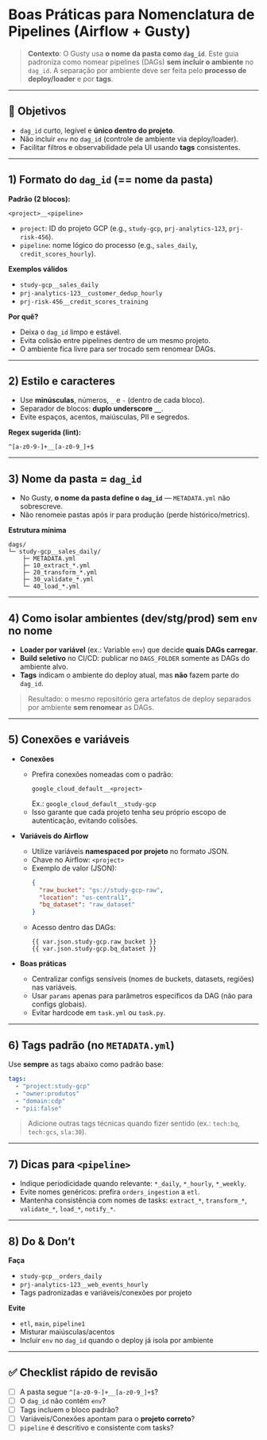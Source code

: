# Boas Práticas para Nomenclatura de Pipelines (Airflow + Gusty)

> **Contexto**: O Gusty usa **o nome da pasta como `dag_id`**. Este guia padroniza como nomear pipelines (DAGs) **sem incluir o ambiente** no `dag_id`. A separação por ambiente deve ser feita pelo **processo de deploy/loader** e por **tags**.

---

## 🎯 Objetivos
- `dag_id` curto, legível e **único dentro do projeto**.
- Não incluir `env` no `dag_id` (controle de ambiente via deploy/loader).
- Facilitar filtros e observabilidade pela UI usando **tags** consistentes.

---

## 1) Formato do `dag_id` (== nome da pasta)
**Padrão (2 blocos):**
```
<project>__<pipeline>
```
- `project`: ID do projeto GCP (e.g., `study-gcp`, `prj-analytics-123`, `prj-risk-456`).
- `pipeline`: nome lógico do processo (e.g., `sales_daily`, `credit_scores_hourly`).

**Exemplos válidos**
- `study-gcp__sales_daily`
- `prj-analytics-123__customer_dedup_hourly`
- `prj-risk-456__credit_scores_training`

**Por quê?**
- Deixa o `dag_id` limpo e estável.
- Evita colisão entre pipelines dentro de um mesmo projeto.
- O ambiente fica livre para ser trocado sem renomear DAGs.

---

## 2) Estilo e caracteres
- Use **minúsculas**, números, `_` e `-` (dentro de cada bloco).
- Separador de blocos: **duplo underscore `__`**.
- Evite espaços, acentos, maiúsculas, PII e segredos.

**Regex sugerida (lint):**
```
^[a-z0-9-]+__[a-z0-9_]+$
```

---

## 3) Nome da pasta = `dag_id`
- No Gusty, **o nome da pasta define o `dag_id`** — `METADATA.yml` não sobrescreve.
- Não renomeie pastas após ir para produção (perde histórico/metrics).

**Estrutura mínima**
```
dags/
└─ study-gcp__sales_daily/
    ├─ METADATA.yml
    ├─ 10_extract_*.yml
    ├─ 20_transform_*.yml
    ├─ 30_validate_*.yml
    └─ 40_load_*.yml
```

---

## 4) Como isolar ambientes (dev/stg/prod) sem `env` no nome
- **Loader por variável** (ex.: Variable `env`) que decide **quais DAGs carregar**.
- **Build seletivo** no CI/CD: publicar no `DAGS_FOLDER` somente as DAGs do ambiente alvo.
- **Tags** indicam o ambiente do deploy atual, mas **não** fazem parte do `dag_id`.

> Resultado: o mesmo repositório gera artefatos de deploy separados por ambiente **sem renomear** as DAGs.

---

## 5) Conexões e variáveis

- **Conexões**  
  - Prefira conexões nomeadas com o padrão:  
    ```
    google_cloud_default__<project>
    ```
    Ex.: `google_cloud_default__study-gcp`  
  - Isso garante que cada projeto tenha seu próprio escopo de autenticação, evitando colisões.

- **Variáveis do Airflow**  
  - Utilize variáveis **namespaced por projeto** no formato JSON.  
  - Chave no Airflow: `<project>`  
  - Exemplo de valor (JSON):  
    ```json
    {
      "raw_bucket": "gs://study-gcp-raw",
      "location": "us-central1",
      "bq_dataset": "raw_dataset"
    }
    ```
  - Acesso dentro das DAGs:  
    ```jinja
    {{ var.json.study-gcp.raw_bucket }}
    {{ var.json.study-gcp.bq_dataset }}
    ```

- **Boas práticas**  
  - Centralizar configs sensíveis (nomes de buckets, datasets, regiões) nas variáveis.  
  - Usar `params` apenas para parâmetros específicos da DAG (não para configs globais).  
  - Evitar hardcode em `task.yml` ou `task.py`.

---

## 6) Tags padrão (no `METADATA.yml`)
Use **sempre** as tags abaixo como padrão base:
```yaml
tags:
  - "project:study-gcp"  
  - "owner:produtos"
  - "domain:cdp"
  - "pii:false"
```
> Adicione outras tags técnicas quando fizer sentido (ex.: `tech:bq`, `tech:gcs`, `sla:30`).

---

## 7) Dicas para `<pipeline>`
- Indique periodicidade quando relevante: `*_daily`, `*_hourly`, `*_weekly`.
- Evite nomes genéricos: prefira `orders_ingestion` a `etl`.
- Mantenha consistência com nomes de tasks: `extract_*`, `transform_*`, `validate_*`, `load_*`, `notify_*`.

---

## 8) Do & Don’t
**Faça**
- `study-gcp__orders_daily`
- `prj-analytics-123__web_events_hourly`
- Tags padronizadas e variáveis/conexões por projeto

**Evite**
- `etl`, `main`, `pipeline1`
- Misturar maiúsculas/acentos
- Incluir `env` no `dag_id` quando o deploy já isola por ambiente

---

## ✅ Checklist rápido de revisão
- [ ] A pasta segue `^[a-z0-9-]+__[a-z0-9_]+$`?
- [ ] O `dag_id` não contém `env`?
- [ ] Tags incluem o bloco padrão?
- [ ] Variáveis/Conexões apontam para o **projeto correto**?
- [ ] `pipeline` é descritivo e consistente com tasks?